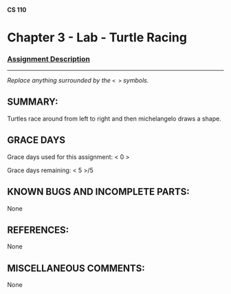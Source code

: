 #### CS 110
# Chapter 3 - Lab - Turtle Racing

### [Assignment Description](https://docs.google.com/document/d/1MWJnOpOaQL3yQb1-FVcj7SZLzLQRGZrbhnpyOL0v6mE/edit?usp=sharing)

***

_Replace anything surrounded by the `< >` symbols._

## SUMMARY:
Turtles race around from left to right and then michelangelo draws a shape. 

## GRACE DAYS
Grace days used for this assignment: < 0 >

Grace days remaining: < 5 >/5

## KNOWN BUGS AND INCOMPLETE PARTS:
None

## REFERENCES:
None

## MISCELLANEOUS COMMENTS:
None

